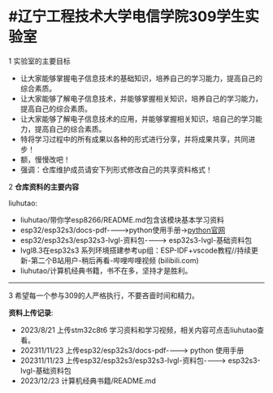 # #辽宁工程技术大学电信学院309学生实验室
1 实验室的主要目标

- 让大家能够掌握电子信息技术的基础知识，培养自己的学习能力，提高自己的综合素质。
- 让大家能够了解电子信息技术，并能够掌握相关知识，培养自己的学习能力，提高自己的综合素质。
- 让大家能够了解电子信息技术的应用，并能够掌握相关知识，培自己的学习能力，提高自己的综合素质。
- 特将学习过程中的所有成果以各种的形式进行分享，并将成果共享，共同进步！
- 额，慢慢改吧！
- 强调：仓库维护成员请安下列形式修改自己的共享资料格式！

2 **仓库资料的主要内容**

liuhutao:

- liuhutao/带你学esp8266/README.md包含该模块基本学习资料
- esp32/esp32s3/docs-pdf---->python使用手册->[python官网](www.python.org)
- esp32/esp32s3/esp32s3-lvgl-资料包----> esp32s3-lvgl-基础资料包
- lvgl8.3在esp32s3 系列环境搭建参考up组：ESP-IDF+vscode教程//持续更新-第二个B站用户-稍后再看-哔哩哔哩视频 (bilibili.com)
- liuhutao/计算机经典书籍，书不在多，坚持才是胜利。

---



3 希望每一个参与309的人严格执行，不要吝啬时间和精力。

**资料上传记录**:

- 2023/8/21 上传stm32c8t6 学习资料和学习视频，相关内容可点击liuhutao查看。
- 202311/11/23 上传esp32/esp32s3/docs-pdf----> python 使用手册
- 202311/11/23 上传esp32/esp32s3/esp32s3-lvgl-资料包----> esp32s3-lvgl-基础资料包
- 2023/12/23 计算机经典书籍/README.md
